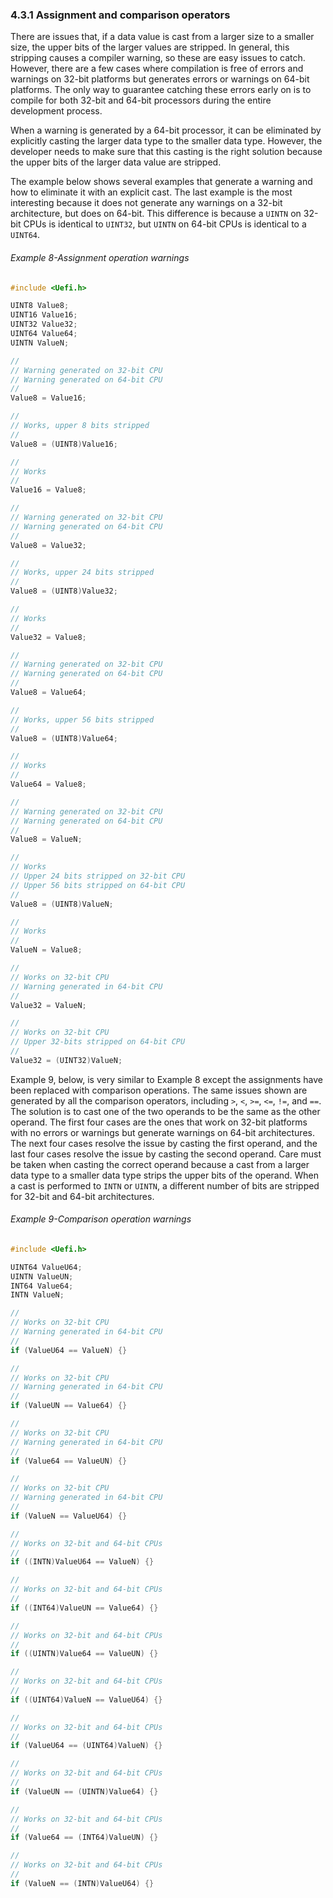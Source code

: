 <!--- @file
  4.3.1 Assignment and comparison operators

  Copyright (c) 2012-2018, Intel Corporation. All rights reserved.<BR>

  Redistribution and use in source (original document form) and 'compiled'
  forms (converted to PDF, epub, HTML and other formats) with or without
  modification, are permitted provided that the following conditions are met:

  1) Redistributions of source code (original document form) must retain the
     above copyright notice, this list of conditions and the following
     disclaimer as the first lines of this file unmodified.

  2) Redistributions in compiled form (transformed to other DTDs, converted to
     PDF, epub, HTML and other formats) must reproduce the above copyright
     notice, this list of conditions and the following disclaimer in the
     documentation and/or other materials provided with the distribution.

  THIS DOCUMENTATION IS PROVIDED BY TIANOCORE PROJECT "AS IS" AND ANY EXPRESS OR
  IMPLIED WARRANTIES, INCLUDING, BUT NOT LIMITED TO, THE IMPLIED WARRANTIES OF
  MERCHANTABILITY AND FITNESS FOR A PARTICULAR PURPOSE ARE DISCLAIMED. IN NO
  EVENT SHALL TIANOCORE PROJECT  BE LIABLE FOR ANY DIRECT, INDIRECT, INCIDENTAL,
  SPECIAL, EXEMPLARY, OR CONSEQUENTIAL DAMAGES (INCLUDING, BUT NOT LIMITED TO,
  PROCUREMENT OF SUBSTITUTE GOODS OR SERVICES; LOSS OF USE, DATA, OR PROFITS;
  OR BUSINESS INTERRUPTION) HOWEVER CAUSED AND ON ANY THEORY OF LIABILITY,
  WHETHER IN CONTRACT, STRICT LIABILITY, OR TORT (INCLUDING NEGLIGENCE OR
  OTHERWISE) ARISING IN ANY WAY OUT OF THE USE OF THIS DOCUMENTATION, EVEN IF
  ADVISED OF THE POSSIBILITY OF SUCH DAMAGE.

-->

### 4.3.1 Assignment and comparison operators

There are issues that, if a data value is cast from a larger size to a smaller
size, the upper bits of the larger values are stripped. In general, this
stripping causes a compiler warning, so these are easy issues to catch.
However, there are a few cases where compilation is free of errors and warnings
on 32-bit platforms but generates errors or warnings on 64-bit platforms. The
only way to guarantee catching these errors early on is to compile for both
32-bit and 64-bit processors during the entire development process.

When a warning is generated by a 64-bit processor, it can be eliminated by
explicitly casting the larger data type to the smaller data type. However, the
developer needs to make sure that this casting is the right solution because
the upper bits of the larger data value are stripped.

The example below shows several examples that generate a warning and how to
eliminate it with an explicit cast. The last example is the most interesting
because it does not generate any warnings on a 32-bit architecture, but does on
64-bit. This difference is because a `UINTN` on 32-bit CPUs is identical to
`UINT32`, but `UINTN` on 64-bit CPUs is identical to a `UINT64`.

###### Example 8-Assignment operation warnings

```c
#include <Uefi.h>

UINT8 Value8;
UINT16 Value16;
UINT32 Value32;
UINT64 Value64;
UINTN ValueN;

//
// Warning generated on 32-bit CPU
// Warning generated on 64-bit CPU
//
Value8 = Value16;

//
// Works, upper 8 bits stripped
//
Value8 = (UINT8)Value16;

//
// Works
//
Value16 = Value8;

//
// Warning generated on 32-bit CPU
// Warning generated on 64-bit CPU
//
Value8 = Value32;

//
// Works, upper 24 bits stripped
//
Value8 = (UINT8)Value32;

//
// Works
//
Value32 = Value8;

//
// Warning generated on 32-bit CPU
// Warning generated on 64-bit CPU
//
Value8 = Value64;

//
// Works, upper 56 bits stripped
//
Value8 = (UINT8)Value64;

//
// Works
//
Value64 = Value8;

//
// Warning generated on 32-bit CPU
// Warning generated on 64-bit CPU
//
Value8 = ValueN;

//
// Works
// Upper 24 bits stripped on 32-bit CPU
// Upper 56 bits stripped on 64-bit CPU
//
Value8 = (UINT8)ValueN;

//
// Works
//
ValueN = Value8;

//
// Works on 32-bit CPU
// Warning generated in 64-bit CPU
//
Value32 = ValueN;

//
// Works on 32-bit CPU
// Upper 32-bits stripped on 64-bit CPU
//
Value32 = (UINT32)ValueN;
```

Example 9, below, is very similar to Example 8 except the assignments have been
replaced with comparison operations. The same issues shown are generated by all
the comparison operators, including `>`, `<`, `>=`, `<=`, `!=`, and `==`. The
solution is to cast one of the two operands to be the same as the other
operand. The first four cases are the ones that work on 32-bit platforms with
no errors or warnings but generate warnings on 64-bit architectures. The next
four cases resolve the issue by casting the first operand, and the last four
cases resolve the issue by casting the second operand. Care must be taken when
casting the correct operand because a cast from a larger data type to a smaller
data type strips the upper bits of the operand. When a cast is performed to
`INTN` or `UINTN`, a different number of bits are stripped for 32-bit and
64-bit architectures.

###### Example 9-Comparison operation warnings

```c
#include <Uefi.h>

UINT64 ValueU64;
UINTN ValueUN;
INT64 Value64;
INTN ValueN;

//
// Works on 32-bit CPU
// Warning generated in 64-bit CPU
//
if (ValueU64 == ValueN) {}

//
// Works on 32-bit CPU
// Warning generated in 64-bit CPU
//
if (ValueUN == Value64) {}

//
// Works on 32-bit CPU
// Warning generated in 64-bit CPU
//
if (Value64 == ValueUN) {}

//
// Works on 32-bit CPU
// Warning generated in 64-bit CPU
//
if (ValueN == ValueU64) {}

//
// Works on 32-bit and 64-bit CPUs
//
if ((INTN)ValueU64 == ValueN) {}

//
// Works on 32-bit and 64-bit CPUs
//
if ((INT64)ValueUN == Value64) {}

//
// Works on 32-bit and 64-bit CPUs
//
if ((UINTN)Value64 == ValueUN) {}

//
// Works on 32-bit and 64-bit CPUs
//
if ((UINT64)ValueN == ValueU64) {}

//
// Works on 32-bit and 64-bit CPUs
//
if (ValueU64 == (UINT64)ValueN) {}

//
// Works on 32-bit and 64-bit CPUs
//
if (ValueUN == (UINTN)Value64) {}

//
// Works on 32-bit and 64-bit CPUs
//
if (Value64 == (INT64)ValueUN) {}

//
// Works on 32-bit and 64-bit CPUs
//
if (ValueN == (INTN)ValueU64) {}
```
